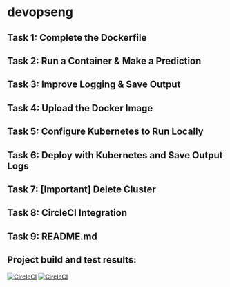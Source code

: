 # devopseng
## Task 1: Complete the Dockerfile
## Task 2: Run a Container & Make a Prediction
## Task 3: Improve Logging & Save Output
## Task 4: Upload the Docker Image
## Task 5: Configure Kubernetes to Run Locally
## Task 6: Deploy with Kubernetes and Save Output Logs
## Task 7: [Important] Delete Cluster
## Task 8: CircleCI Integration
## Task 9: README.md


## Project build and test results:
[![CircleCI](https://circleci.com/github/davincizhao/devopseng.svg?style=shield&circle-token=76e778080e208d38abb612c5142f3cc01f721a15)](<https://app.circleci.com/pipelines/github/davincizhao/devopseng/7/workflows/e459b683-7bc6-4ff5-a175-4a6890c9c04c/jobs/12>)
[![CircleCI](https://app.circleci.com/pipelines/github/davincizhao/devopseng/7/workflows/e459b683-7bc6-4ff5-a175-4a6890c9c04c/jobs/12?style=svg)](https://app.circleci.com/pipelines/github/davincizhao/devopseng/7/workflows/e459b683-7bc6-4ff5-a175-4a6890c9c04c/jobs/12)
